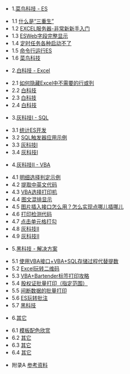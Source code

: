 * 1.[菜鸟科技 - ES](01.0.md)
 - 1.1 [什么是“三重生”](01.1.md)
 - 1.2 [EXCEL服务器-非常新新手入门](01.2.md)
 - 1.3 [ESWeb字段完整显示](01.3.md)
 - 1.4 [定时任务各种启动不了](01.4.md)
 - 1.5 [命令行运行ES](01.5.md)
 - 1.6 [菜鸟科技](01.6.md)
* 2.[白科技 - Excel](02.0.md)
 - 2.1 [如何隐藏Excel中不需要的行或列](02.1.md)
 - 2.2 [白科技](02.2.md)
 - 2.3 [白科技](02.3.md)
 - 2.4 [白科技](02.4.md)
* 3.[灰科技I - SQL](03.0.md)
 - 3.1 [统计ES开发](03.1.md)
 - 3.2 [SQL触发器应用示例](03.2.md)
 - 3.3 [灰科技I](03.3.md)
 - 3.4 [灰科技I](03.4.md)
* 4.[灰科技II - VBA](04.0.md)
 - 4.1 [明细选择判定示例](04.1.md)
 - 4.2 [提取中英文代码](04.2.md)
 - 4.3 [VBA选择打印机](04.3.md)
 - 4.4 [图文混排显示](04.4.md)
 - 4.5 [图片插入接口怎么用？怎么实现点哪儿插哪儿](04.5.md)
 - 4.6 [打印检测代码](04.6.md)
 - 4.7 [点击单元格打勾](04.7.md)
 - 4.8 [灰科技II](04.8.md)
 - 4.9 [灰科技II](04.9.md)
* 5.[黑科技 - 解决方案](05.0.md)
 - 5.1 [使用VBA接口+VBA+SQL存储过程代替提数](05.1.md)
 - 5.2 [Excel玩转二维码](05.2.md)
 - 5.3 [VBA+Bartender标签打印攻略](05.3.md)
 - 5.4 [股权证批量打印（指定范围）](05.4.md)
 - 5.5 [间断数据的批量打印](05.5.md)
 - 5.6 [ES玩转批注](05.6.md)
 - 5.7 [黑科技](05.7.md)
* 6.[其它](06.0.md)
 - 6.1 [模板配色欣赏](06.1.md)
 - 6.2 [其它](06.2.md)
 - 6.3 [其它](06.3.md)
 - 6.4 [其它](06.4.md)
* 附录A [参考资料](ref.md)
